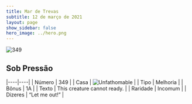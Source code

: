 ```yaml
---
title: Mar de Trevas
subtitle: 12 de março de 2021
layout: page
show_sidebar: false
hero_image: ../hero.png
---
```


![349](https://cdn.keyforgegame.com/media/card_front/pt/496_349_P9VRGGVJC3XV_pt.png)

## Sob Pressão

|----|----|
| Número | 349 |
| Casa | ![Unfathomable](https://archonarcana.com/images/thumb/1/10/Unfathomable.png/22px-Unfathomable.png "Abissais") |
| Tipo | Melhoria |
| Bônus | 1A |
| Texto | This creature cannot ready. |
| Raridade | Incomum |
| Dizeres | “Let me out!” |
